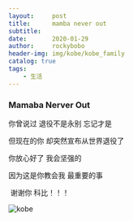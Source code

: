 ```yaml
---
layout:     post
title:      mamba never out
subtitle:   
date:       2020-01-29
author:     rockybobo
header-img: img/kobe/kobe_family
catalog: true
tags:
    - 生活
---
```


### Mamaba Nerver Out

 你曾说过   退役不是永别    忘记才是

但现在的你  却突然宣布从世界退役了

你放心好了   我会坚强的

因为这是你教会我   最重要的事

​    谢谢你  科比！！！

![kobe](/Users/max/devproject/rockydang.github.io/img/kobe/kobe.png)

